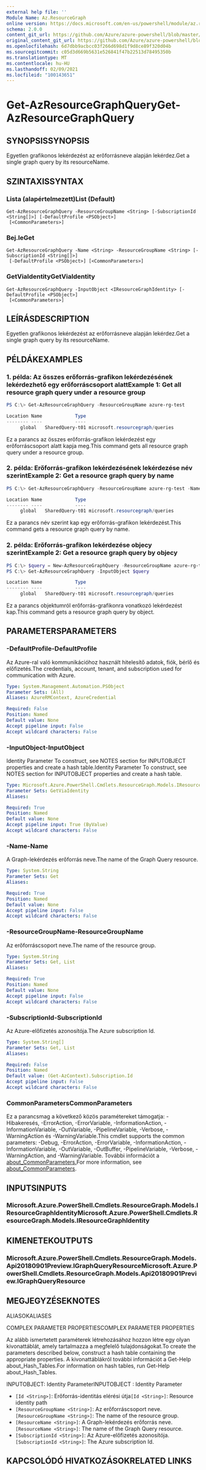 ```yaml
---
external help file: ''
Module Name: Az.ResourceGraph
online version: https://docs.microsoft.com/en-us/powershell/module/az.resourcegraph/get-azresourcegraphquery
schema: 2.0.0
content_git_url: https://github.com/Azure/azure-powershell/blob/master/src/ResourceGraph/ResourceGraph/help/Get-AzResourceGraphQuery.md
original_content_git_url: https://github.com/Azure/azure-powershell/blob/master/src/ResourceGraph/ResourceGraph/help/Get-AzResourceGraphQuery.md
ms.openlocfilehash: 6d7dbb9acbcc03f266d698d1f9d8ce89f320d04b
ms.sourcegitcommit: c05d3d669b5631e526841f47b22513d78495350b
ms.translationtype: MT
ms.contentlocale: hu-HU
ms.lasthandoff: 02/09/2021
ms.locfileid: "100143651"
---
```

# <span data-ttu-id="d0d17-101">Get-AzResourceGraphQuery</span><span class="sxs-lookup"><span data-stu-id="d0d17-101">Get-AzResourceGraphQuery</span></span>

## <span data-ttu-id="d0d17-102">SYNOPSIS</span><span class="sxs-lookup"><span data-stu-id="d0d17-102">SYNOPSIS</span></span>
<span data-ttu-id="d0d17-103">Egyetlen grafikonos lekérdezést az erőforrásneve alapján lekérdez.</span><span class="sxs-lookup"><span data-stu-id="d0d17-103">Get a single graph query by its resourceName.</span></span>

## <span data-ttu-id="d0d17-104">SZINTAXIS</span><span class="sxs-lookup"><span data-stu-id="d0d17-104">SYNTAX</span></span>

### <span data-ttu-id="d0d17-105">Lista (alapértelmezett)</span><span class="sxs-lookup"><span data-stu-id="d0d17-105">List (Default)</span></span>
```
Get-AzResourceGraphQuery -ResourceGroupName <String> [-SubscriptionId <String[]>] [-DefaultProfile <PSObject>]
 [<CommonParameters>]
```

### <span data-ttu-id="d0d17-106">Bej.le</span><span class="sxs-lookup"><span data-stu-id="d0d17-106">Get</span></span>
```
Get-AzResourceGraphQuery -Name <String> -ResourceGroupName <String> [-SubscriptionId <String[]>]
 [-DefaultProfile <PSObject>] [<CommonParameters>]
```

### <span data-ttu-id="d0d17-107">GetViaIdentity</span><span class="sxs-lookup"><span data-stu-id="d0d17-107">GetViaIdentity</span></span>
```
Get-AzResourceGraphQuery -InputObject <IResourceGraphIdentity> [-DefaultProfile <PSObject>]
 [<CommonParameters>]
```

## <span data-ttu-id="d0d17-108">LEÍRÁS</span><span class="sxs-lookup"><span data-stu-id="d0d17-108">DESCRIPTION</span></span>
<span data-ttu-id="d0d17-109">Egyetlen grafikonos lekérdezést az erőforrásneve alapján lekérdez.</span><span class="sxs-lookup"><span data-stu-id="d0d17-109">Get a single graph query by its resourceName.</span></span>

## <span data-ttu-id="d0d17-110">PÉLDÁK</span><span class="sxs-lookup"><span data-stu-id="d0d17-110">EXAMPLES</span></span>

### <span data-ttu-id="d0d17-111">1. példa: Az összes erőforrás-grafikon lekérdezésének lekérdezhető egy erőforráscsoport alatt</span><span class="sxs-lookup"><span data-stu-id="d0d17-111">Example 1: Get all resource graph query under a resource group</span></span>
```powershell
PS C:\> Get-AzResourceGraphQuery -ResourceGroupName azure-rg-test

Location Name            Type
-------- ----            ----
     global   SharedQuery-t01 microsoft.resourcegraph/queries
```

<span data-ttu-id="d0d17-112">Ez a parancs az összes erőforrás-grafikon lekérdezést egy erőforráscsoport alatt kapja meg.</span><span class="sxs-lookup"><span data-stu-id="d0d17-112">This command gets all resource graph query under a resource group.</span></span>

### <span data-ttu-id="d0d17-113">2. példa: Erőforrás-grafikon lekérdezésének lekérdezése név szerint</span><span class="sxs-lookup"><span data-stu-id="d0d17-113">Example 2: Get a resource graph query by name</span></span>
```powershell
PS C:\> Get-AzResourceGraphQuery -ResourceGroupName azure-rg-test -Name SharedQuery-t01

Location Name            Type
-------- ----            ----
     global   SharedQuery-t01 microsoft.resourcegraph/queries
```

<span data-ttu-id="d0d17-114">Ez a parancs név szerint kap egy erőforrás-grafikon lekérdezést.</span><span class="sxs-lookup"><span data-stu-id="d0d17-114">This command gets a resource graph query by name.</span></span>

### <span data-ttu-id="d0d17-115">2. példa: Erőforrás-grafikon lekérdezése objecy szerint</span><span class="sxs-lookup"><span data-stu-id="d0d17-115">Example 2: Get a resource graph query by objecy</span></span>
```powershell
PS C:\> $query = New-AzResourceGraphQuery -ResourceGroupName azure-rg-test -Name query-t03 -Location 'global' -Query 'project id, name, type, location' -Description 'test'
PS C:\> Get-AzResourceGraphQuery -InputObject $query

Location Name            Type
-------- ----            ----
     global   SharedQuery-t01 microsoft.resourcegraph/queries
```

<span data-ttu-id="d0d17-116">Ez a parancs objektumról erőforrás-grafikonra vonatkozó lekérdezést kap.</span><span class="sxs-lookup"><span data-stu-id="d0d17-116">This command gets a resource graph query by object.</span></span>

## <span data-ttu-id="d0d17-117">PARAMETERS</span><span class="sxs-lookup"><span data-stu-id="d0d17-117">PARAMETERS</span></span>

### <span data-ttu-id="d0d17-118">-DefaultProfile</span><span class="sxs-lookup"><span data-stu-id="d0d17-118">-DefaultProfile</span></span>
<span data-ttu-id="d0d17-119">Az Azure-ral való kommunikációhoz használt hitelesítő adatok, fiók, bérlő és előfizetés.</span><span class="sxs-lookup"><span data-stu-id="d0d17-119">The credentials, account, tenant, and subscription used for communication with Azure.</span></span>

```yaml
Type: System.Management.Automation.PSObject
Parameter Sets: (All)
Aliases: AzureRMContext, AzureCredential

Required: False
Position: Named
Default value: None
Accept pipeline input: False
Accept wildcard characters: False
```

### <span data-ttu-id="d0d17-120">-InputObject</span><span class="sxs-lookup"><span data-stu-id="d0d17-120">-InputObject</span></span>
<span data-ttu-id="d0d17-121">Identity Parameter To construct, see NOTES section for INPUTOBJECT properties and create a hash table.</span><span class="sxs-lookup"><span data-stu-id="d0d17-121">Identity Parameter To construct, see NOTES section for INPUTOBJECT properties and create a hash table.</span></span>

```yaml
Type: Microsoft.Azure.PowerShell.Cmdlets.ResourceGraph.Models.IResourceGraphIdentity
Parameter Sets: GetViaIdentity
Aliases:

Required: True
Position: Named
Default value: None
Accept pipeline input: True (ByValue)
Accept wildcard characters: False
```

### <span data-ttu-id="d0d17-122">-Name</span><span class="sxs-lookup"><span data-stu-id="d0d17-122">-Name</span></span>
<span data-ttu-id="d0d17-123">A Graph-lekérdezés erőforrás neve.</span><span class="sxs-lookup"><span data-stu-id="d0d17-123">The name of the Graph Query resource.</span></span>

```yaml
Type: System.String
Parameter Sets: Get
Aliases:

Required: True
Position: Named
Default value: None
Accept pipeline input: False
Accept wildcard characters: False
```

### <span data-ttu-id="d0d17-124">-ResourceGroupName</span><span class="sxs-lookup"><span data-stu-id="d0d17-124">-ResourceGroupName</span></span>
<span data-ttu-id="d0d17-125">Az erőforráscsoport neve.</span><span class="sxs-lookup"><span data-stu-id="d0d17-125">The name of the resource group.</span></span>

```yaml
Type: System.String
Parameter Sets: Get, List
Aliases:

Required: True
Position: Named
Default value: None
Accept pipeline input: False
Accept wildcard characters: False
```

### <span data-ttu-id="d0d17-126">-SubscriptionId</span><span class="sxs-lookup"><span data-stu-id="d0d17-126">-SubscriptionId</span></span>
<span data-ttu-id="d0d17-127">Az Azure-előfizetés azonosítója.</span><span class="sxs-lookup"><span data-stu-id="d0d17-127">The Azure subscription Id.</span></span>

```yaml
Type: System.String[]
Parameter Sets: Get, List
Aliases:

Required: False
Position: Named
Default value: (Get-AzContext).Subscription.Id
Accept pipeline input: False
Accept wildcard characters: False
```

### <span data-ttu-id="d0d17-128">CommonParameters</span><span class="sxs-lookup"><span data-stu-id="d0d17-128">CommonParameters</span></span>
<span data-ttu-id="d0d17-129">Ez a parancsmag a következő közös paramétereket támogatja: -Hibakeresés, -ErrorAction, -ErrorVariable, -InformationAction, -InformationVariable, -OutVariable, -PipelineVariable, -Verbose, -WarningAction és -WarningVariable.</span><span class="sxs-lookup"><span data-stu-id="d0d17-129">This cmdlet supports the common parameters: -Debug, -ErrorAction, -ErrorVariable, -InformationAction, -InformationVariable, -OutVariable, -OutBuffer, -PipelineVariable, -Verbose, -WarningAction, and -WarningVariable.</span></span> <span data-ttu-id="d0d17-130">További információt a [about_CommonParameters.](http://go.microsoft.com/fwlink/?LinkID=113216)</span><span class="sxs-lookup"><span data-stu-id="d0d17-130">For more information, see [about_CommonParameters](http://go.microsoft.com/fwlink/?LinkID=113216).</span></span>

## <span data-ttu-id="d0d17-131">INPUTS</span><span class="sxs-lookup"><span data-stu-id="d0d17-131">INPUTS</span></span>

### <span data-ttu-id="d0d17-132">Microsoft.Azure.PowerShell.Cmdlets.ResourceGraph.Models.IResourceGraphIdentity</span><span class="sxs-lookup"><span data-stu-id="d0d17-132">Microsoft.Azure.PowerShell.Cmdlets.ResourceGraph.Models.IResourceGraphIdentity</span></span>

## <span data-ttu-id="d0d17-133">KIMENETEK</span><span class="sxs-lookup"><span data-stu-id="d0d17-133">OUTPUTS</span></span>

### <span data-ttu-id="d0d17-134">Microsoft.Azure.PowerShell.Cmdlets.ResourceGraph.Models.Api20180901Preview.IGraphQueryResource</span><span class="sxs-lookup"><span data-stu-id="d0d17-134">Microsoft.Azure.PowerShell.Cmdlets.ResourceGraph.Models.Api20180901Preview.IGraphQueryResource</span></span>

## <span data-ttu-id="d0d17-135">MEGJEGYZÉSEK</span><span class="sxs-lookup"><span data-stu-id="d0d17-135">NOTES</span></span>

<span data-ttu-id="d0d17-136">ALIASOK</span><span class="sxs-lookup"><span data-stu-id="d0d17-136">ALIASES</span></span>

<span data-ttu-id="d0d17-137">COMPLEX PARAMETER PROPERTIES</span><span class="sxs-lookup"><span data-stu-id="d0d17-137">COMPLEX PARAMETER PROPERTIES</span></span>

<span data-ttu-id="d0d17-138">Az alább ismertetett paraméterek létrehozásához hozzon létre egy olyan kivonattáblát, amely tartalmazza a megfelelő tulajdonságokat.</span><span class="sxs-lookup"><span data-stu-id="d0d17-138">To create the parameters described below, construct a hash table containing the appropriate properties.</span></span> <span data-ttu-id="d0d17-139">A kivonattáblákról további információt a Get-Help about_Hash_Tables.</span><span class="sxs-lookup"><span data-stu-id="d0d17-139">For information on hash tables, run Get-Help about_Hash_Tables.</span></span>


<span data-ttu-id="d0d17-140">INPUTOBJECT: <IResourceGraphIdentity> Identity Parameter</span><span class="sxs-lookup"><span data-stu-id="d0d17-140">INPUTOBJECT <IResourceGraphIdentity>: Identity Parameter</span></span>
  - <span data-ttu-id="d0d17-141">`[Id <String>]`: Erőforrás-identitás elérési útja</span><span class="sxs-lookup"><span data-stu-id="d0d17-141">`[Id <String>]`: Resource identity path</span></span>
  - <span data-ttu-id="d0d17-142">`[ResourceGroupName <String>]`: Az erőforráscsoport neve.</span><span class="sxs-lookup"><span data-stu-id="d0d17-142">`[ResourceGroupName <String>]`: The name of the resource group.</span></span>
  - <span data-ttu-id="d0d17-143">`[ResourceName <String>]`: A Graph-lekérdezés erőforrás neve.</span><span class="sxs-lookup"><span data-stu-id="d0d17-143">`[ResourceName <String>]`: The name of the Graph Query resource.</span></span>
  - <span data-ttu-id="d0d17-144">`[SubscriptionId <String>]`: Az Azure-előfizetés azonosítója.</span><span class="sxs-lookup"><span data-stu-id="d0d17-144">`[SubscriptionId <String>]`: The Azure subscription Id.</span></span>

## <span data-ttu-id="d0d17-145">KAPCSOLÓDÓ HIVATKOZÁSOK</span><span class="sxs-lookup"><span data-stu-id="d0d17-145">RELATED LINKS</span></span>

